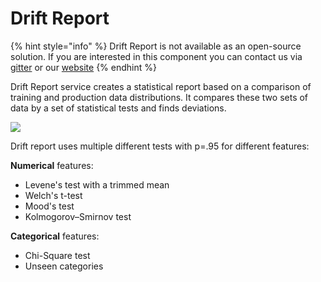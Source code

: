# Drift Report

{% hint style="info" %}
Drift Report is not available as an open-source solution. If you are
interested in this component you can contact us via [gitter](https://gitter.im/Hydrospheredata/hydro-serving)
or our [website](https://hydrosphere.io)
{% endhint %}

Drift Report service creates a statistical report based on a comparison of training and
production data distributions. It compares these two sets of data by a set of statistical
tests and finds deviations. 

![](./images/drift_report_screenshot.png)

Drift report uses multiple different tests with p=.95 for different features:
 
__Numerical__ features:

* Levene's test with a trimmed mean 
* Welch's t-test
* Mood's test
* Kolmogorov–Smirnov test

__Categorical__ features:

* Chi-Square test
* Unseen categories
